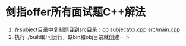 # 剑指offer所有面试题C++解法
1. 在subject目录中复制题目到src目录：cp subject/xx.cpp src/main.cpp
2. 执行 ./build即可运行，缺bin和obj目录就创建一下